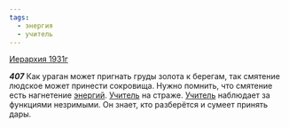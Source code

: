 ```yaml
---
tags:
  - энергия
  - учитель
---
```


[Иерархия 1931г](https://127.0.0.1:4002/agni/1931)

___407___
Как ураган может пригнать груды золота к берегам, так смятение людское может принести сокровища. Нужно помнить, что смятение есть нагнетение [энергий](../../../tags/#энергия). [Учитель](../../../tags/#учитель) на страже. [Учитель](../../../tags/#учитель) наблюдает за функциями незримыми. Он знает, кто разберётся и сумеет принять дары.   

